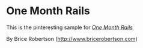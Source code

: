 # One Month Rails

This is the pinteresting sample for
[*One Month Rails*](http://onemonthrails.com)

By Brice Robertson (http://www.bricerobertson.com)